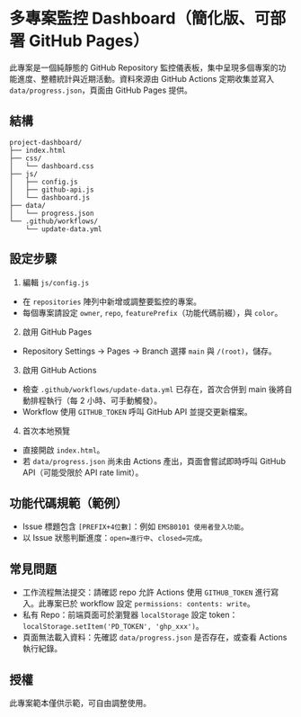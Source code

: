 # 多專案監控 Dashboard（簡化版、可部署 GitHub Pages）

此專案是一個純靜態的 GitHub Repository 監控儀表板，集中呈現多個專案的功能進度、整體統計與近期活動。資料來源由 GitHub Actions 定期收集並寫入 `data/progress.json`，頁面由 GitHub Pages 提供。

## 結構

```
project-dashboard/
├── index.html
├── css/
│   └── dashboard.css
├── js/
│   ├── config.js
│   ├── github-api.js
│   └── dashboard.js
├── data/
│   └── progress.json
└── .github/workflows/
    └── update-data.yml
```

## 設定步驟

1) 編輯 `js/config.js`
- 在 `repositories` 陣列中新增或調整要監控的專案。
- 每個專案請設定 `owner`, `repo`, `featurePrefix`（功能代碼前綴），與 `color`。

2) 啟用 GitHub Pages
- Repository Settings → Pages → Branch 選擇 `main` 與 `/(root)`，儲存。

3) 啟用 GitHub Actions
- 檢查 `.github/workflows/update-data.yml` 已存在，首次合併到 main 後將自動排程執行（每 2 小時、可手動觸發）。
- Workflow 使用 `GITHUB_TOKEN` 呼叫 GitHub API 並提交更新檔案。

4) 首次本地預覽
- 直接開啟 `index.html`。
- 若 `data/progress.json` 尚未由 Actions 產出，頁面會嘗試即時呼叫 GitHub API（可能受限於 API rate limit）。

## 功能代碼規範（範例）

- Issue 標題包含 `[PREFIX+4位數]`：例如 `EMSB0101 使用者登入功能`。
- 以 Issue 狀態判斷進度：`open=進行中`、`closed=完成`。

## 常見問題

- 工作流程無法提交：請確認 repo 允許 Actions 使用 `GITHUB_TOKEN` 進行寫入。此專案已於 workflow 設定 `permissions: contents: write`。
- 私有 Repo：前端頁面可於瀏覽器 `localStorage` 設定 token：`localStorage.setItem('PD_TOKEN', 'ghp_xxx')`。
- 頁面無法載入資料：先確認 `data/progress.json` 是否存在，或查看 Actions 執行紀錄。

## 授權

此專案範本僅供示範，可自由調整使用。

